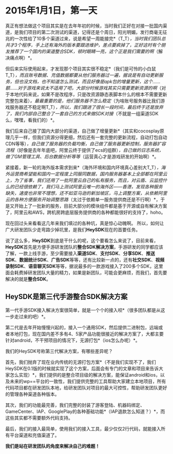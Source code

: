 2015年1月1日，第一天
========

真正有想法做这个项目其实是在去年年初的时候，当时我们正好在对接一批国内渠道，是我们项目的第二次测试的渠道，记得还是个周日，阳光明媚，发行商毫无征兆的一次性给了10多个渠道过来，说是希望一周能接完*（T_T）*，当时我们团队总共才3个程序，手上还有海外的版本要跟进维护，差点要疯掉了，正好这时有个朋友推荐了一个国内的渠道整合SDK，顿时眼睛一亮，这个正是我们需要的啊*（解决痛点啊）*。

但后来实际使用起来，才发现那个项目其实很不稳定*（我们是可怜的小白鼠T_T）*，而且账号数据、充值数据都要从他们服务器过一遍，据说是有自动更新服务，但也没文档，也不知道怎么测试，而且好像是apk包的增量更新，这个......额......对于游戏来说太不适用了吧，大部分时候游戏其实只需要更新资源的啊*（对于本地代码来说，如果不是改程序，只是改资源静态表脚本什么的根本不需要更新完整包来着）*。最最重要的是，他们服务器不怎么稳定*（为啥账号服务器比我们游戏服务器还不稳定啊T_T）*，所以，我们跟进了很长一段时间，最后终于还是放弃了，我们内部自己整合了一套自己的方式来做SDK对接*（不就是一组渠道SDK么，嘿嘿，看我们的）*。

我们后来自己接了国内大部分的渠道，自己做了增量更新*（其实和cocosplay原理几乎一样，但我们资源分得更细，然后还有一套完整的更新流程，自动打包自动CDN等等）*，自己做了服务器的负载均衡，自己做了服务器更新控制，服务器扩容流程*（好像是去年年底吧，阿里云终于提供了ecs的组群）*，自己做的日志系统，做了GM管理工具、后台数据分析等等*（运营真心才是游戏研发的开始啊）*。

紧接着，新一轮的海外版本需求到来*（海外环境和国内环境真心差别大T_T）*，海外运营商希望能和国内一定程度上同服同数据，国内服务器基本上全部都在阿里云上，为了省事，我们还用了一批阿里云自己的私有服务，而且，对云盾、云监控什么的已经很依赖了，我们马上测试阿里云唯一的海外区——香港，发现各种服务缺失，速度也非常不理想，还不如亚马逊的新加坡区，马上调整方案，从依赖阿里云的各种方便服务开始调整思路*（太过于依赖单一服务提供商还是不行啊）*，于是又开始上了一批新的服务，目前大部分的模块组件都是基于开源或自有解决方案了，阿里云和AWS，跨机房跨底层服务提供商的各种都能很好的支持了，hoho。

现在回过头来看看这几年来我们填过的各种坑，真是惊心动魄啊。
所以，如何让广大研发团队少走弯路少掉坑里，是我们**HeySDK**现在的首要任务。

说了这么多，**HeySDK**到底是干什么的呢，这个要看怎么来说了，目前来看，**HeySDK**首先是方便手游研发团队的**整合SDK解决方案**，手游研发的同学都应该了解，一款上线手游，至少需要接入**渠道SDK**、**支付SDK**、**分享SDK**、**推送SDK**、**数据统计SDK**、**广告SDK**等等，还有比较新一点的，还有**社交SDK**、**视频录制SDK**、**语音聊天SDK**等等，据说最多的一款游戏接入了200多个SDK，这里面会耗费掉研发团队大量的精力，如果是新团队，可能会更麻烦，而我们，首先要解决的就是**整合SDK**。

HeySDK是第三代手游整合SDK解决方案
---------

第一代手游SDK接入解决方案很简单，就是一个个的接入呗*（很多团队都是从这一步走过来的吧）*。

第二代是去年开始慢慢兴起的，接入一个通用SDK，然后提供二进制包，远端或者本地打包，现在国内差不多有4、5家产品功能很接近的解决方案了，大都主要针对android，不干预项目的情况下，无源打包*（ios怎么办呢）*。

我们的HeySDK号称第三代解决方案，有哪些差异呢？

首先，我们抛弃了现在业内传统的无源打包方案*（不是我们实现不了，我们HeySDK在0.1版的时候就实现了这个方案，后面会有专门的文章和项目来告诉大家怎么实现）*，我们提供的是整合项目级的解决方案，能保证android和ios，以及未来的wp==平台的一致性，我们提供完整的工具帮助大家建立本地项目，所有代码项目都在研发团队本地，给研发团队对项目的最大可控性，帮助研发团队更好的管理各种渠道各种版本。

其次，我们的功能最完善，我们完整的封装了游客登陆、机器码绑定、GameCenter、IAP、GooglePlay的各种基础功能*（IAP退款怎么知道？）*，而这些其实都不需要额外代码支持。

最后，我们的接入最简单，使用我们的接入工具，最少仅仅2行代码，就能接入所有平台渠道和充值渠道了。

**我们是站在研发团队的角度来解决自己的难题！**